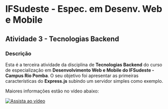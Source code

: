 # IFSudeste - Espec. em Desenv. Web e Mobile 
## Atividade 3 - Tecnologias Backend

### Descrição

Esta é a terceira atividade da disciplina de **Tecnologias Backend** do curso de especialização em **Desenvolvimento Web e Mobile do IFSudeste - Campus Rio Pomba**. O seu objetivo foi apresentar as primeiras características do **Express.js** subindo um servidor simples como exemplo.

Maiores informações estão no vídeo abaixo:

[![Assista ao vídeo](http://img.youtube.com/vi/d2LWYLBsYHI/0.jpg)](http://www.youtube.com/watch?v=d2LWYLBsYHI "IFSudeste - Espec. Des. Web e Mobile - Tecnologias Backend - Atv 3.")